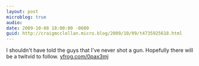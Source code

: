```yaml
---
layout: post
microblog: true
audio: 
date: 2009-10-08 18:00:00 -0600
guid: http://craigmcclellan.micro.blog/2009/10/09/t4735925618.html
---
```

I shouldn't have told the guys that I've never shot a gun. Hopefully there will be a twitvid to follow.  [yfrog.com/0pax3mj](http://yfrog.com/0pax3mj)
